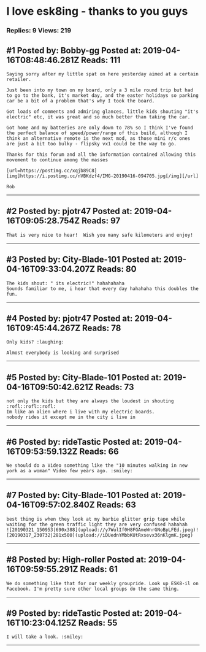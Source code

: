 # I love esk8ing - thanks to you guys

### Replies: 9 Views: 219

## \#1 Posted by: Bobby-gg Posted at: 2019-04-16T08:48:46.281Z Reads: 111

```
Saying sorry after my little spat on here yesterday aimed at a certain retailer.

Just been into my town on my board, only a 3 mile round trip but had to go to the bank, it's market day, and the easter holidays so parking car be a bit of a problem that's why I took the board.

Got loads of comments and admiring glances, little kids shouting "it's electric" etc, it was great and so much better than taking the car. 

Got home and my batteries are only down to 78% so I think I've found the perfect balance of speed/power/range of this build, although I think an alternative remote is the next mod, as those mini r/c ones are just a bit too bulky - flipsky vx1 could be the way to go. 

Thanks for this forum and all the information contained allowing this movement to continue among the masses 

[url=https://postimg.cc/xqjb89C8][img]https://i.postimg.cc/nVBKdzf4/IMG-20190416-094705.jpg[/img][/url]

Rob
```

---
## \#2 Posted by: pjotr47 Posted at: 2019-04-16T09:05:28.754Z Reads: 97

```
That is very nice to hear!  Wish you many safe kilometers and enjoy!
```

---
## \#3 Posted by: City-Blade-101 Posted at: 2019-04-16T09:33:04.207Z Reads: 80

```
The kids shout: " its electric!" hahahahaha
Sounds familiar to me, i hear that every day hahahaha this doubles the fun.
```

---
## \#4 Posted by: pjotr47 Posted at: 2019-04-16T09:45:44.267Z Reads: 78

```
Only kids? :laughing:

Almost everybody is looking and surprised
```

---
## \#5 Posted by: City-Blade-101 Posted at: 2019-04-16T09:50:42.621Z Reads: 73

```
not only the kids but they are always the loudest in shouting :rofl::rofl::rofl:
Im like an alien where i live with my electric boards. 
nobody rides it except me in the city i live in
```

---
## \#6 Posted by: rideTastic Posted at: 2019-04-16T09:53:59.132Z Reads: 66

```
We should do a Video something like the "10 minutes walking in new york as a woman" Video few years ago. :smiley:
```

---
## \#7 Posted by: City-Blade-101 Posted at: 2019-04-16T09:57:02.840Z Reads: 63

```
best thing is when they look at my barbie glitter grip tape while waiting for the green traffic light they are very confused hahahah
![20190321_150953|690x388](upload://y7WulIf0H8FGAmeWnrGNoBpLFEd.jpeg)![20190317_230732|281x500](upload://iDUednYMbbKUtRxsevx36nKlgmK.jpeg)
```

---
## \#8 Posted by: High-roller Posted at: 2019-04-16T09:59:55.291Z Reads: 61

```
We do something like that for our weekly groupride. Look up ESK8-il on Facebook. I'm pretty sure other local groups do the same thing.
```

---
## \#9 Posted by: rideTastic Posted at: 2019-04-16T10:23:04.125Z Reads: 55

```
I will take a look. :smiley:
```

---

